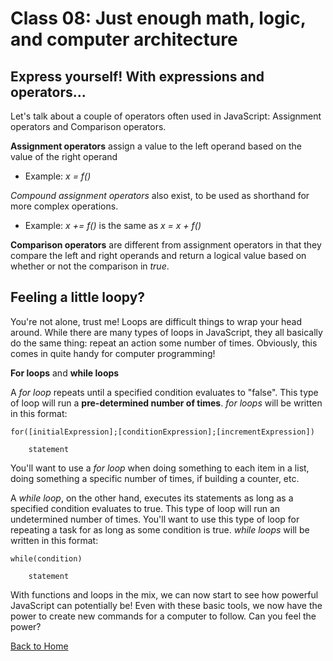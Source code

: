 # Class 08: Just enough math, logic, and computer architecture

## Express yourself! With expressions and operators...

Let's talk about a couple of operators often used in JavaScript: Assignment operators and Comparison operators.

**Assignment operators** assign a value to the left operand based on the value of the right operand
- Example: *x = f()*

*Compound assignment operators* also exist, to be used as shorthand for more complex operations.
- Example: *x += f()* is the same as *x = x + f()*

**Comparison operators** are different from assignment operators in that they compare the left and right operands and return a logical value based on whether or not the comparison in *true*.

## Feeling a little loopy?

You're not alone, trust me! Loops are difficult things to wrap your head around. While there are many types of loops in JavaScript, they all basically do the same thing: repeat an action some number of times. Obviously, this comes in quite handy for computer programming!

**For loops** and **while loops**

A *for loop* repeats until a specified condition evaluates to "false". This type of loop will run a **pre-determined number of times**. *for loops* will be written in this format:
```
for([initialExpression];[conditionExpression];[incrementExpression])

    statement
```
You'll want to use a *for loop* when doing something to each item in a list, doing something a specific number of times, if building a counter, etc. 

A *while loop*, on the other hand, executes its statements as long as a specified condition evaluates to true. This type of loop will run an undetermined number of times. You'll want to use this type of loop for repeating a task for as long as some condition is true. *while loops* will be written in this format:
```
while(condition)

    statement
```
With functions and loops in the mix, we can now start to see how powerful JavaScript can potentially be! Even with these basic tools, we now have the power to create new commands for a computer to follow. Can you feel the power?



[Back to Home](README.md)